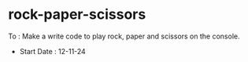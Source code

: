 # rock-paper-scissors

To : Make a write code to play rock, paper and scissors on the console.



- Start Date : 12-11-24